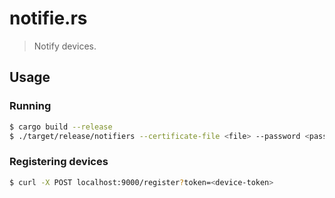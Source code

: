 # notifie.rs

> Notify devices. 


## Usage 

### Running

```sh
$ cargo build --release
$ ./target/release/notifiers --certificate-file <file> --password <password>
```

### Registering devices

```sh
$ curl -X POST localhost:9000/register?token=<device-token>
```
